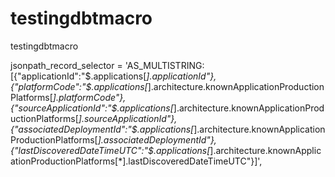 # testingdbtmacro
testingdbtmacro


  jsonpath_record_selector = 'AS_MULTISTRING:[{"applicationId":"$.applications[*].applicationId"},{"platformCode":"$.applications[*].architecture.knownApplicationProductionPlatforms[*].platformCode"},{"sourceApplicationId":"$.applications[*].architecture.knownApplicationProductionPlatforms[*].sourceApplicationId"},{"associatedDeploymentId":"$.applications[*].architecture.knownApplicationProductionPlatforms[*].associatedDeploymentId"},{"lastDiscoveredDateTimeUTC":"$.applications[*].architecture.knownApplicationProductionPlatforms[*].lastDiscoveredDateTimeUTC"}]',
